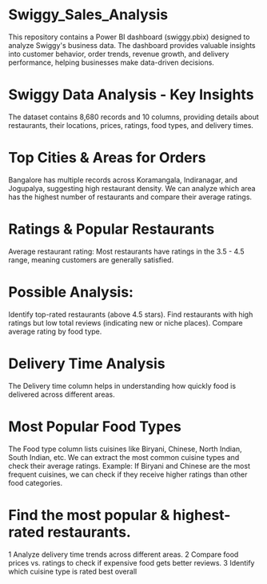 # Swiggy_Sales_Analysis
This repository contains a Power BI dashboard (swiggy.pbix) designed to analyze Swiggy's business data. The dashboard provides valuable insights into customer behavior, order trends, revenue growth, and delivery performance, helping businesses make data-driven decisions.

# Swiggy Data Analysis - Key Insights
The dataset contains 8,680 records and 10 columns, providing details about restaurants, their locations, prices, ratings, food types, and delivery times.

#  Top Cities & Areas for Orders
Bangalore has multiple records across Koramangala, Indiranagar, and Jogupalya, suggesting high restaurant density.
We can analyze which area has the highest number of restaurants and compare their average ratings.

#  Ratings & Popular Restaurants
Average restaurant rating: Most restaurants have ratings in the 3.5 - 4.5 range, meaning customers are generally satisfied.

# Possible Analysis:
Identify top-rated restaurants (above 4.5 stars).
Find restaurants with high ratings but low total reviews (indicating new or niche places).
Compare average rating by food type.

#  Delivery Time Analysis
The Delivery time column helps in understanding how quickly food is delivered across different areas.

#  Most Popular Food Types
The Food type column lists cuisines like Biryani, Chinese, North Indian, South Indian, etc.
We can extract the most common cuisine types and check their average ratings.
 Example: If Biryani and Chinese are the most frequent cuisines, we can check if they receive higher ratings than other food categories.
# Find the most popular & highest-rated restaurants.
1 Analyze delivery time trends across different areas.
2 Compare food prices vs. ratings to check if expensive food gets better reviews.
3 Identify which cuisine type is rated best overall

